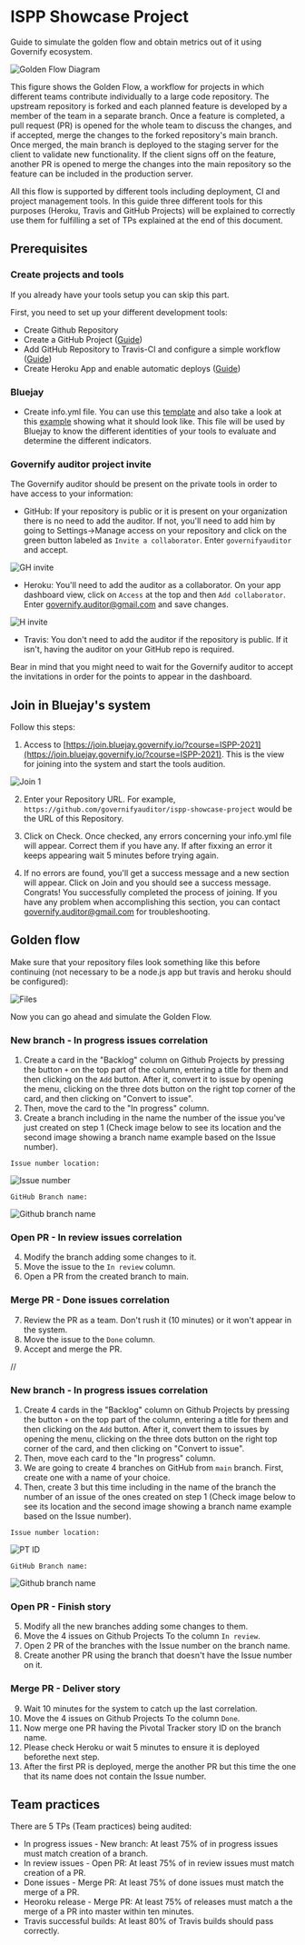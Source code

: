 # ISPP Showcase Project
Guide to simulate the golden flow and obtain metrics out of it using Governify ecosystem.

![Golden Flow Diagram](https://github.com/governifyauditor/ispp-showcase-project/blob/main/img/goldenflow.PNG?raw=true)

This figure shows the Golden Flow, a workflow for projects in which different teams contribute individually to a large code repository. The upstream repository is forked and each planned feature is developed by a member of the team in a separate branch. Once a feature is completed, a pull request (PR) is opened for the whole team to discuss
the changes, and if accepted, merge the changes to the forked repository's main branch. Once merged, the main branch is deployed to the staging server for the client to validate new functionality. If the client signs off on the feature, another PR is opened to merge the changes into the main repository so the feature can be included in the production server. 

All this flow is supported by different tools including deployment, CI and project management tools. In this guide three different tools for this purposes (Heroku, Travis and GitHub Projects) will be explained to correctly use them for fulfilling a set of TPs explained at the end of this document.

## Prerequisites

### Create projects and tools
If you already have your tools setup you can skip this part.

First, you need to set up your different development tools:
 - Create Github Repository
 - Create a GitHub Project ([Guide](https://github.com/governifyauditor/ispp-showcase-project/blob/main/guides/GHProjects.md))
 - Add GitHub Repository to Travis-CI and configure a simple workflow ([Guide](https://github.com/governifyauditor/ispp-showcase-project/blob/main/guides/Travis.md))
 - Create Heroku App and enable automatic deploys ([Guide](https://github.com/governifyauditor/ispp-showcase-project/blob/main/guides/Heroku.md))

### Bluejay
 - Create info.yml file. You can use this [template](https://github.com/governify/audited-project-template/blob/main/info.yml) and also take a look at this [example](https://github.com/governifyauditor/ispp-showcase-project/blob/main/info.yml) showing what it should look like. This file will be used by Bluejay to know the different identities of your tools to evaluate and determine the different indicators.

### Governify auditor project invite
The Governify auditor should be present on the private tools in order to have access to your information:
 - GitHub: If your repository is public or it is present on your organization there is no need to add the auditor. If not, you'll need to add him by going to Settings→Manage access on your repository and click on the green button labeled as `Invite a collaborator`. Enter `governifyauditor` and accept.

![GH invite](https://github.com/governifyauditor/ispp-showcase-project/blob/main/img/auditor1.PNG?raw=true)

 - Heroku: You'll need to add the auditor as a collaborator. On your app dashboard view, click on `Access` at the top and then `Add collaborator`. Enter governify.auditor@gmail.com and save changes.

![H invite](https://github.com/governifyauditor/ispp-showcase-project/blob/main/img/auditor3.PNG?raw=true)

 - Travis: You don't need to add the auditor if the repository is public. If it isn't, having the auditor on your GitHub repo is required.

Bear in mind that you might need to wait for the Governify auditor to accept the invitations in order for the points to appear in the dashboard.

## Join in Bluejay's system
Follow this steps:
1. Access to [https://join.bluejay.governify.io/?course=ISPP-2021](https://join.bluejay.governify.io/?course=ISPP-2021). This is the view for joining into the system and start the tools audition.

![Join 1](https://github.com/governifyauditor/ispp-showcase-project/blob/main/img/join1.PNG?raw=true)

2. Enter your Repository URL. For example, `https://github.com/governifyauditor/ispp-showcase-project` would be the URL of this Repository.

3. Click on Check. Once checked, any errors concerning your info.yml file will appear. Correct them if you have any. If after fixxing an error it keeps appearing wait 5 minutes before trying again.

4. If no errors are found, you'll get a success message and a new section will appear. Click on Join and you should see a success message. Congrats! You successfully completed the process of joining. If you have any problem when accomplishing this section, you can contact [governify.auditor@gmail.com](mailto:governify.auditor@gmail.com) for troubleshooting.

## Golden flow
Make sure that your repository files look something like this before continuing (not necessary to be a node.js app but travis and heroku should be configured):

![Files](https://github.com/governifyauditor/ispp-showcase-project/blob/main/img/repoReady.PNG?raw=true)

Now you can go ahead and simulate the Golden Flow.

### New branch - In progress issues correlation
1. Create a card in the "Backlog" column on Github Projects by pressing the button `+` on the top part of the column, entering a title for them and then clicking on the `Add` button. After it, convert it to issue by opening the menu, clicking on the three dots button on the right top corner of the card, and then clicking on "Convert to issue".
2. Then, move the card to the "In progress" column.
3. Create a branch including in the name the number of the issue you've just created on step 1 (Check image below to see its location and the second image showing a branch name example based on the Issue number).

`Issue number location:`

![Issue number](https://github.com/governifyauditor/ispp-showcase-project/blob/main/img/golden21.PNG?raw=true)

`GitHub Branch name:`

![Github branch name](https://github.com/governifyauditor/ispp-showcase-project/blob/main/img/golden22.PNG?raw=true)

### Open PR - In review issues correlation
4. Modify the branch adding some changes to it. 
5. Move the issue to the `In review` column.
6. Open a PR from the created branch to main.

### Merge PR - Done issues correlation
7. Review the PR as a team. Don't rush it (10 minutes) or it won't appear in the system.
8. Move the issue to the `Done` column.
9. Accept and merge the PR.

//

### New branch - In progress issues correlation
1. Create 4 cards in the "Backlog" column on Github Projects by pressing the button `+` on the top part of the column, entering a title for them and then clicking on the `Add` button. After it, convert them to issues by opening the menu, clicking on the three dots button on the right top corner of the card, and then clicking on "Convert to issue".
2. Then, move each card to the "In progress" column.
3. We are going to create 4 branches on GitHub from `main` branch. First, create one with a name of your choice.
4. Then, create 3 but this time including in the name of the branch the number of an issue of the ones created on step 1 (Check image below to see its location and the second image showing a branch name example based on the Issue number).

`Issue number location:`

![PT ID](https://github.com/governifyauditor/ispp-showcase-project/blob/main/img/golden21.PNG?raw=true)

`GitHub Branch name:`

![Github branch name](https://github.com/governifyauditor/ispp-showcase-project/blob/main/img/golden22.PNG?raw=true)

### Open PR - Finish story
5. Modify all the new branches adding some changes to them. 
6. Move the 4 issues on Github Projects To the column `In review`.
7. Open 2 PR of the branches with the Issue number on the branch name.
8. Create another PR using the branch that doesn't have the Issue number on it.

### Merge PR - Deliver story
9. Wait 10 minutes for the system to catch up the last correlation.
10. Move the 4 issues on Github Projects To the column `Done`. 
11. Now merge one PR having the Pivotal Tracker story ID on the branch name.
12. Please check Heroku or wait 5 minutes to ensure it is deployed beforethe next step.
13. After the first PR is deployed, merge the another PR but this time the one that its name does not contain the Issue number.

## Team practices
There are 5 TPs (Team practices) being audited:
- In progress issues - New branch: At least 75% of in progress issues must match creation of a branch.
- In review issues - Open PR: At least 75% of in review issues must match creation of a PR.
- Done issues - Merge PR: At least 75% of done issues must match the merge of a PR.
- Heoroku release - Merge PR: At least 75% of releases must match a the merge of a PR into master within ten minutes.
- Travis successful builds: At least 80% of Travis builds should pass correctly.
